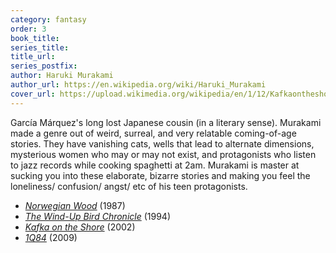 ```yaml
---
category: fantasy
order: 3
book_title:
series_title:
title_url:
series_postfix:
author: Haruki Murakami
author_url: https://en.wikipedia.org/wiki/Haruki_Murakami
cover_url: https://upload.wikimedia.org/wikipedia/en/1/12/Kafkaontheshore.jpg
---
```

García Márquez's long lost Japanese cousin (in a literary sense). Murakami made a genre out of weird, surreal, and very relatable coming-of-age stories. They have vanishing cats, wells that lead to alternate dimensions, mysterious women who may or may not exist, and protagonists who listen to jazz records while cooking spaghetti at 2am. Murakami is master at sucking you into these elaborate, bizarre stories and making you feel the loneliness/ confusion/ angst/ etc of his teen protagonists.
   - [*Norwegian Wood*](https://en.wikipedia.org/wiki/Norwegian_Wood_(novel)) (1987)
   - [*The Wind-Up Bird Chronicle*](https://en.wikipedia.org/wiki/The_Wind-Up_Bird_Chronicle) (1994)
   - [*Kafka on the Shore*](https://en.wikipedia.org/wiki/Kafka_on_the_Shore) (2002)
   - [*1Q84*](https://en.wikipedia.org/wiki/1Q84) (2009)
